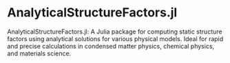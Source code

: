 # AnalyticalStructureFactors.jl
AnalyticalStructureFactors.jl: A Julia package for computing static structure factors using analytical solutions for various physical models. Ideal for rapid and precise calculations in condensed matter physics, chemical physics, and materials science.
